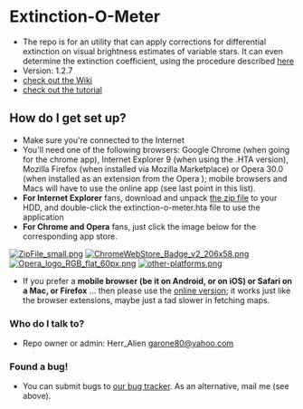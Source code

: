 # Extinction-O-Meter #
* The repo is for an utility that can apply corrections for differential extinction on visual brightness estimates of variable stars. It can even determine the extinction coefficient, using the procedure described [here](https://docs.google.com/document/d/18RcrzoP0-Xy8_-xsWbnwWAj2m1lAL5WrHUm5S-Neu7Y/edit?usp=sharing)
* Version: 1.2.7
* [check out the Wiki](https://bitbucket.org/herr_alien/extinction-o-meter/wiki/Home)
* [check out the tutorial](https://bitbucket.org/herr_alien/extinction-o-meter/wiki/Tutorial)

## How do I get set up? ##

* Make sure you're connected to the Internet
* You'll need one of the following browsers: Google Chrome (when going for the chrome app), Internet Explorer 9 (when using the .HTA version), Mozilla Firefox (when installed via Mozilla Marketplace) or Opera 30.0 (when installed as an extension from the Opera ); mobile browsers and Macs will have to use the online app (see last point in this list).
* **For Internet Explorer** fans, download and unpack [the zip file](https://bitbucket.org/herr_alien/extinction-o-meter/downloads/extinction-o-meter-HTA.zip) to your HDD, and double-click the extinction-o-meter.hta file to use the application
* **For Chrome and Opera** fans, just click the image below for the corresponding app store.

[![ZipFile_small.png](https://bitbucket.org/repo/EqEnzq/images/1060774317-ZipFile_small.png)](https://bitbucket.org/herr_alien/extinction-o-meter/downloads/extinction-o-meter-HTA.zip)
[![ChromeWebStore_Badge_v2_206x58.png](https://bitbucket.org/repo/EqEnzq/images/3446287288-ChromeWebStore_Badge_v2_206x58.png)](https://chrome.google.com/webstore/detail/extinction-o-meter/baigpaagflhnakaihppjcphpjkmnpjll)
[![Opera_logo_RGB_flat_60px.png](https://bitbucket.org/repo/EqEnzq/images/2101883723-Opera_logo_RGB_flat_60px.png)](https://addons.opera.com/en/extensions/details/extinction-o-meter/)
[![other-platforms.png](https://bitbucket.org/repo/EqEnzq/images/862323431-other-platforms.png)](https://extinction-o-meter.appspot.com)

* If you prefer a **mobile browser (be it on Android, or on iOS) or Safari on a Mac, or Firefox** ... then please use the [online version](https://extinction-o-meter.appspot.com/); it works just like the browser extensions, maybe just a tad slower in fetching maps.

### Who do I talk to? ###

* Repo owner or admin: Herr_Alien <garone80@yahoo.com>

### Found a bug! ###

* You can submit bugs to [our bug tracker](https://bitbucket.org/herr_alien/extinction-o-meter/issues?status=new&status=open). As an alternative, mail me (see above).